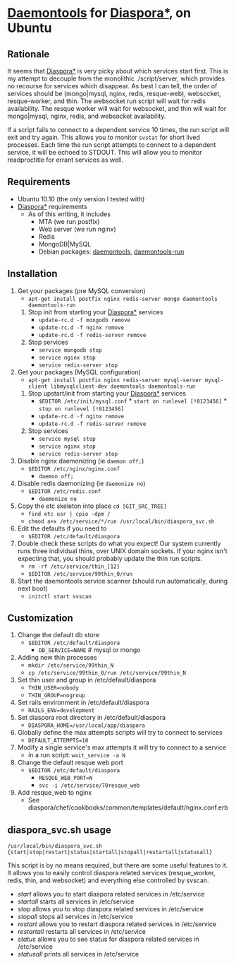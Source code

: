 [durl]:http://joindiaspora.com/ "Diaspora"
[daurl]:http://cr.yp.to/daemontools.html "Daemontools"
[dturl]:http://packages.ubuntu.com/da/maverick/daemontools
[drurl]:http://packages.ubuntu.com/da/maverick/daemontools-run
# [Daemontools][daurl] for [Diaspora\*][durl], on Ubuntu

## Rationale

It seems that [Diaspora\*][durl] is very picky about which services start
first. This is my attempt to decouple from the monolithic ./script/server,
which provides no recourse for services which disappear. As best I can tell,
the order of services should be (mongo|mysql, nginx, redis, resque-web),
websocket, resque-worker, and thin.  The websocket run script will wait for
redis availability. The resque worker will wait for websocket, and thin will
wait for mongo|mysql, nginx, redis, and websocket availability.

If a script fails to connect to a dependent service 10 times, the run script
will exit and try again. This allows you to monitor `svstat` for short lived
processes. Each time the run script attempts to connect to a dependent service,
it will be echoed to STDOUT. This will allow you to monitor readproctitle for
errant services as well.

## Requirements

+ Ubuntu 10.10 (the only version I tested with)
+ [Diaspora\*][durl] requirements
    + As of this writing, it includes
        + MTA (we run postfix)
        + Web server (we run nginx)
        + Redis
        + MongoDB|MySQL
        + Debian packages: [daemontools][dturl], [daemontools-run][drurl]

## Installation

1. Get your packages (pre MySQL conversion)
    * `apt-get install postfix nginx redis-server mongo daemontools daemontools-run`
    1. Stop init from starting your [Diaspora\*][durl] services
        * `update-rc.d -f mongodb remove`
        * `update-rc.d -f nginx remove`
        * `update-rc.d -f redis-server remove`
    1. Stop services
        * `service mongodb stop`
        * `service nginx stop`
        * `service redis-server stop`
1. Get your packages (MySQL configuration)
    * `apt-get install postfix nginx redis-server mysql-server mysql-client libmysqlclient-dev daemontools daemontools-run`
    1. Stop upstart/init from starting your [Diaspora\*][durl] services
        * `$EDITOR /etc/init/mysql.conf`
				    * `start on runlevel [!0123456]`
						* `stop on runlevel [!0123456]`
        * `update-rc.d -f nginx remove`
        * `update-rc.d -f redis-server remove`
    1. Stop services
        * `service mysql stop`
        * `service nginx stop`
        * `service redis-server stop`
1. Disable nginx daemonizing (ie `daemon off;`)
    * `$EDITOR /etc/nginx/nginx.conf`
		* `daemon off;`
1. Disable redis daemonizing (ie `daemonize no`)
    * `$EDITOR /etc/redis.conf`
		* `daemonize no`
1. Copy the etc skeleton into place
`cd [GIT_SRC_TREE]`
    * `find etc usr | cpio -dpm /`
    * `chmod a+x /etc/service/*/run /usr/local/bin/diaspora_svc.sh`
1. Edit the defaults if you need to
    * `$EDITOR /etc/default/diaspora`
1. Double check these scripts do what you expect! Our system currently runs three individual thins, over UNIX domain sockets. If your nginx isn't expecting that, you should probably update the thin run scripts.
    * `rm -rf /etc/service/thin_[12]`
    * `$EDITOR /etc/service/99thin_0/run`
1. Start the daemontools service scanner (should run automatically, during next boot)
    * `initctl start svscan`

## Customization

1. Change the default db store
    * `$EDITOR /etc/default/diaspora`
		* `DB_SERVICE=NAME` # mysql or mongo
1. Adding new thin processes
    * `mkdir /etc/service/99thin_N`
    * `cp /etc/service/99thin_0/run /etc/service/99thin_N`
1. Set thin user and group in /etc/default/diaspora
    * `THIN_USER=nobody`
    * `THIN_GROUP=nogroup`
1. Set rails environment in /etc/default/diaspora
    * `RAILS_ENV=development`
1. Set diaspora root directory in /etc/default/diaspora
    * `DIASPORA_HOME=/usr/local/app/diaspora`
1. Globally define the max attempts scripts will try to connect to services
    * `DEFAULT_ATTEMPTS=10`
1. Modify a single service's max attempts it will try to connect to a service
    * in a run script: `wait_service -a N`
1. Change the default resque web port
    * `$EDITOR /etc/default/diaspora`
		* `RESQUE_WEB_PORT=N`
		* `svc -i /etc/service/70resque_web`
1. Add resque\_web to nginx
    * See diaspora/chef/cookbooks/common/templates/default/nginx.conf.erb

## diaspora\_svc.sh usage

`/usr/local/bin/diaspora_svc.sh {start|stop|restart|status|startall|stopall|restartall|statusall}`

This script is by no means required, but there are some useful features to it.
It allows you to easily control diaspora related services (resque\_worker,
redis, thin, and websocket) and everything else controlled by svscan.

+ *start* allows you to start diaspora related services in /etc/service
+ *startall* starts all services in /etc/service
+ *stop* allows you to stop diaspora related services in /etc/service
+ *stopall* stops all services in /etc/service
+ *restart* allows you to restart diaspora related services in /etc/service
+ *restartall* restarts all services in /etc/service
+ *status* allows you to see status for diaspora related services in /etc/service
+ *statusall* prints all services in /etc/service

